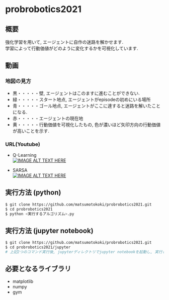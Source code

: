 # probrobotics2021

## 概要
強化学習を用いて, エージェントに自作の迷路を解かせます.   
学習によって行動価値がどのように変化するかを可視化しています. 

## 動画

### 地図の見方

+ 黒・・・・・壁, エージェントはこのますに進むことができない. 
+ 緑・・・・・スタート地点, エージェントがepisodeの初めにいる場所
+ 青・・・・・ゴール地点, エージェントがここに達すると迷路を解いたことになる. 
+ 赤・・・・・エージェントの現在地
+ 黄・・・・・行動価値を可視化したもの, 色が濃いほど矢印方向の行動価値が高いことを示す.

### URL(Youtube)
+ Q-Learning  
[![IMAGE ALT TEXT HERE](http://img.youtube.com/vi/TZWBzFWhU5k/0.jpg)](http://www.youtube.com/watch?v=TZWBzFWhU5k)  

+ SARSA  
[![IMAGE ALT TEXT HERE](http://img.youtube.com/vi/rj-Hsv4iHUQ/0.jpg)](http://www.youtube.com/watch?v=rj-Hsv4iHUQ)  


## 実行方法 (python)
```sh
$ git clone https://github.com/matsumotokoki/probrobotics2021.git
$ cd probrobotics2021
$ python <実行するアルゴリズム>.py 
```

## 実行方法 (jupyter notebook)
```sh
$ git clone https://github.com/matsumotokoki/probrobotics2021.git
$ cd probrobotics2021/jupyter
# 上記2つのコマンド実行後, jupyterディレクトリでjupyter notebookを起動し, 実行したいアルゴリズムを実行
```

## 必要となるライブラリ 
* matplotlib
* numpy
* gym
